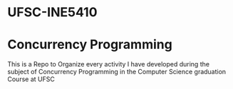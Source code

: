 # UFSC-INE5410
# Concurrency Programming
This is a Repo to Organize every activity I have developed during the subject of Concurrency Programming in the Computer Science graduation Course at UFSC
